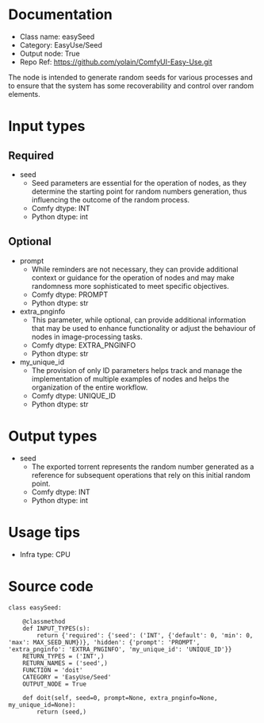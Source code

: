 # Documentation
- Class name: easySeed
- Category: EasyUse/Seed
- Output node: True
- Repo Ref: https://github.com/yolain/ComfyUI-Easy-Use.git

The node is intended to generate random seeds for various processes and to ensure that the system has some recoverability and control over random elements.

# Input types
## Required
- seed
    - Seed parameters are essential for the operation of nodes, as they determine the starting point for random numbers generation, thus influencing the outcome of the random process.
    - Comfy dtype: INT
    - Python dtype: int
## Optional
- prompt
    - While reminders are not necessary, they can provide additional context or guidance for the operation of nodes and may make randomness more sophisticated to meet specific objectives.
    - Comfy dtype: PROMPT
    - Python dtype: str
- extra_pnginfo
    - This parameter, while optional, can provide additional information that may be used to enhance functionality or adjust the behaviour of nodes in image-processing tasks.
    - Comfy dtype: EXTRA_PNGINFO
    - Python dtype: str
- my_unique_id
    - The provision of only ID parameters helps track and manage the implementation of multiple examples of nodes and helps the organization of the entire workflow.
    - Comfy dtype: UNIQUE_ID
    - Python dtype: str

# Output types
- seed
    - The exported torrent represents the random number generated as a reference for subsequent operations that rely on this initial random point.
    - Comfy dtype: INT
    - Python dtype: int

# Usage tips
- Infra type: CPU

# Source code
```
class easySeed:

    @classmethod
    def INPUT_TYPES(s):
        return {'required': {'seed': ('INT', {'default': 0, 'min': 0, 'max': MAX_SEED_NUM})}, 'hidden': {'prompt': 'PROMPT', 'extra_pnginfo': 'EXTRA_PNGINFO', 'my_unique_id': 'UNIQUE_ID'}}
    RETURN_TYPES = ('INT',)
    RETURN_NAMES = ('seed',)
    FUNCTION = 'doit'
    CATEGORY = 'EasyUse/Seed'
    OUTPUT_NODE = True

    def doit(self, seed=0, prompt=None, extra_pnginfo=None, my_unique_id=None):
        return (seed,)
```